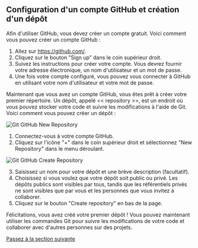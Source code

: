 ## Configuration d'un compte GitHub et création d'un dépôt

Afin d'utiliser GitHub, vous devez créer un compte gratuit. Voici comment vous pouvez créer un compte GitHub :

1. Allez sur https://github.com/.
2. Cliquez sur le bouton "Sign up" dans le coin supérieur droit.
3. Suivez les instructions pour créer votre compte. Vous devrez fournir votre adresse électronique, un nom d'utilisateur et un mot de passe.
4. Une fois votre compte configuré, vous pouvez vous connecter à GitHub en utilisant votre nom d'utilisateur et votre mot de passe.

Maintenant que vous avez un compte GitHub, vous êtes prêt à créer votre premier répertoire. Un dépôt, appelé << repository >>, est un endroit où vous pouvez stocker votre code et suivre les modifications à l'aide de Git. Voici comment vous pouvez créer un dépôt :

![Git GitHub New Repository](https://github.com/Le-BootCamp-Grow/supports-de-cours/blob/main/notes-de-cours/niveau-d-entree/developpeur-web/semaine_1_jour_5/0105_new_repo.png)

1. Connectez-vous à votre compte GitHub.
2. Cliquez sur l'icône "+" dans le coin supérieur droit et sélectionnez "New Repository" dans le menu déroulant.

![Git GitHub Create Repository](https://github.com/Le-BootCamp-Grow/supports-de-cours/blob/main/notes-de-cours/niveau-d-entree/developpeur-web/semaine_1_jour_5/0105_new_repo_menu.png)

3. Saisissez un nom pour votre dépôt et une brève description (facultatif).
4. Choisissez si vous voulez que votre dépôt soit public ou privé. Les dépôts publics sont visibles par tous, tandis que les référentiels privés ne sont visibles que par vous et les personnes que vous invitez à collaborer.
5. Cliquez sur le bouton "Create repository" en bas de la page.

Félicitations, vous avez créé votre premier dépôt ! Vous pouvez maintenant utiliser les commandes Git pour suivre les modifications de votre code et collaborer avec d'autres personnes sur des projets.

[Passez à la section suivante](https://github.com/Le-BootCamp-Grow/supports-de-cours/blob/main/notes-de-cours/niveau-d-entree/developpeur-web/semaine_1_jour_5/3_commandes_git.md)